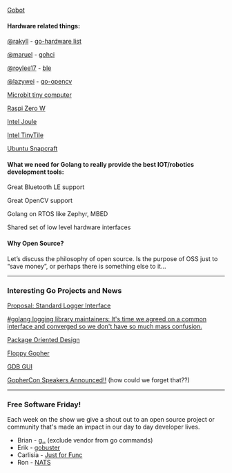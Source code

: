 [Gobot](https://gobot.io/blog/2017/02/16/gobot-1.2-released/)

#### Hardware related things:

[@rakyll](https://github.com/rakyll) - [go-hardware list](https://github.com/rakyll/go-hardware)

[@maruel](https://github.com/maruel) - [gohci](https://github.com/periph/gohci)

[@roylee17](https://github.com/roylee17) - [ble](https://github.com/currantlabs/ble)

[@lazywei](https://github.com/lazywei) - [go-opencv](https://github.com/lazywei/go-opencv)

[Microbit tiny computer](http://microbit.org/)

[Raspi Zero W](https://www.raspberrypi.org/blog/raspberry-pi-zero-w-joins-family/)

[Intel Joule](https://software.intel.com/en-us/iot/hardware/joule)

[Intel TinyTile](https://software.intel.com/en-us/node/675623)

[Ubuntu Snapcraft](https://snapcraft.io/)



#### What we need for Golang to really provide the best IOT/robotics development tools:

Great Bluetooth LE support

Great OpenCV support

Golang on RTOS like Zephyr, MBED

Shared set of low level hardware interfaces


#### Why Open Source?

Let’s discuss the philosophy of open source. Is the purpose of OSS just to “save money”, or perhaps there is something else to it...



---

### Interesting Go Projects and News

[Proposal: Standard Logger Interface](https://docs.google.com/document/d/1shW9DZJXOeGbG9Mr9Us9MiaPqmlcVatD_D8lrOXRNMU/edit#heading=h.2yd85cpp0hby)

[#golang logging library maintainers:  It's time we agreed on a common interface and converged so we don't have so much mass confusion.](https://twitter.com/bketelsen/status/820768241849077760)

[Package Oriented Design](https://www.goinggo.net/2017/02/package-oriented-design.html)

[Floppy Gopher](https://github.com/gen2brain/raylib-go/tree/master/examples/games/floppy)

[GDB GUI](https://github.com/cs01/gdbgui/)

[GopherCon Speakers Announced!!](https://gophercon.com/)  (how could we forget that??)


---

### Free Software Friday!

Each week on the show we give a shout out to an open source project or community that's made an impact in our day to day developer lives.

- Brian - [g..](https://github.com/mibk/g..) (exclude vendor from go commands)
- Erik - [gobuster](https://github.com/OJ/gobuster)
- Carlisia - [Just for Func](https://www.youtube.com/channel/UC_BzFbxG2za3bp5NRRRXJSw)
- Ron - [NATS](http://nats.io/)